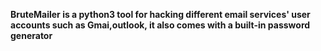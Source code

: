 **BruteMailer is a python3 tool for hacking different email services' user accounts such as Gmai,outlook, it also comes with a built-in password generator**
